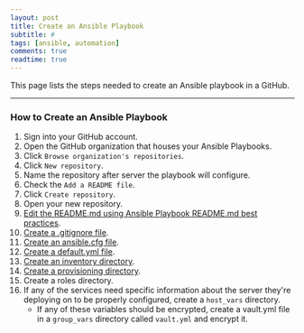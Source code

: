 ```yaml
---
layout: post
title: Create an Ansible Playbook
subtitle: #
tags: [ansible, automation]
comments: true
readtime: true
---
```


This page lists the steps needed to create an Ansible playbook in a GitHub.

---
### How to Create an Ansible Playbook
1. Sign into your GitHub account.
2. Open the GitHub organization that houses your Ansible Playbooks.
3. Click `Browse organization's repositories`.
4. Click `New repository`.
5. Name the repository after server the playbook will configure.
6. Check the `Add a README file`.
7. Click `Create repository`.
8. Open your new repository.
9. [Edit the README.md using Ansible Playbook README.md best practices](/pages/ansible/procedures/create-an-ansible-playbook-readme-file).
10. [Create a .gitignore file](/pages/ansible/procedures/create-an-ansible-playbook-gitignore-file).
11. [Create an ansible.cfg file](/pages/ansible/procedures/create-an-ansible-cfg-file).
12. [Create a default.yml file](/pages/ansible/procedures/create-default-yml-file).
13. [Create an inventory directory](/pages/ansible/procedures/create-an-inventory-directory).
13. [Create a provisioning directory](/pages/ansible/procedures/create-a-provisioning-directory).
14. Create a roles directory.
15. If any of the services need specific information about the server they're deploying on to be properly configured, create a `host_vars` directory.
    - If any of these variables should be encrypted, create a vault.yml file in a `group_vars` directory called `vault.yml` and encrypt it.
